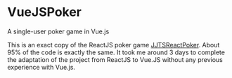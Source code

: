 # VueJSPoker
A single-user poker game in Vue.js

This is an exact copy of the ReactJS poker game [JJTSReactPoker](https://github.com/juanjo75es/JJTSReactPoker). About 95% of the code is exactly the same.
It took me around 3 days to complete the adaptation of the project from ReactJS to Vue.JS without any previous experience with Vue.js.
